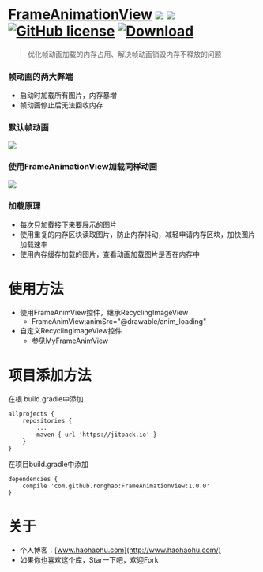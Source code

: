 # [FrameAnimationView](https://github.com/ronghao/FrameAnimationView) [![](https://jitpack.io/v/ronghao/FrameAnimationView.svg)](https://jitpack.io/#ronghao/FrameAnimationView) [![](https://travis-ci.org/ronghao/FrameAnimationView.svg?branch=master)](https://travis-ci.org/ronghao/FrameAnimationView)  [![GitHub license](https://img.shields.io/badge/license-Apache%202-blue.svg)](https://raw.githubusercontent.com/ronghao/CacheManage/master/LICENSE) [ ![Download](https://api.bintray.com/packages/haohao/maven/FrameAnimationView/images/download.svg?version=1.0.0) ](https://bintray.com/haohao/maven/FrameAnimationView/1.0.0/link)

> 优化帧动画加载的内存占用、解决帧动画销毁内存不释放的问题

### 帧动画的两大弊端
+ 启动时加载所有图片，内存暴增
+ 帧动画停止后无法回收内存

### 默认帧动画
![](http://ogs5lou4u.bkt.clouddn.com/haohaohu_FrameAnimationView_moren.jpg)

### 使用FrameAnimationView加载同样动画
![](http://ogs5lou4u.bkt.clouddn.com/haohaohu_FrameAnimationView_1.jpg)

### 加载原理
+ 每次只加载接下来要展示的图片
+ 使用重复的内存区块读取图片，防止内存抖动，减轻申请内存区块，加快图片加载速率
+ 使用内存缓存加载的图片，查看动画加载图片是否在内存中

# 使用方法
	
+ 使用FrameAnimView控件，继承RecyclingImageView
	+ FrameAnimView:animSrc="@drawable/anim_loading"
+ 自定义RecyclingImageView控件
	+ 参见MyFrameAnimView


# 项目添加方法
在根 build.gradle中添加

	allprojects {
		repositories {
			...
			maven { url 'https://jitpack.io' }
		}
	}
在项目build.gradle中添加

	dependencies {
	    compile 'com.github.ronghao:FrameAnimationView:1.0.0'
	}


# 关于
+ 个人博客：[www.haohaohu.com](http://www.haohaohu.com/)
+ 如果你也喜欢这个库，Star一下吧，欢迎Fork
